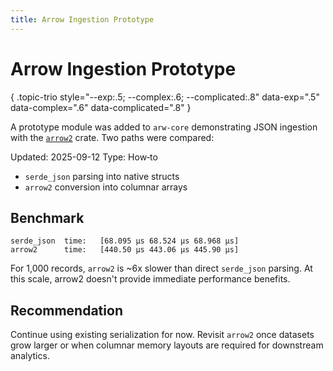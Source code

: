 ```yaml
---
title: Arrow Ingestion Prototype
---
```


# Arrow Ingestion Prototype
{ .topic-trio style="--exp:.5; --complex:.6; --complicated:.8" data-exp=".5" data-complex=".6" data-complicated=".8" }

A prototype module was added to `arw-core` demonstrating JSON ingestion with the [`arrow2`](https://crates.io/crates/arrow2) crate. Two paths were compared:

Updated: 2025-09-12
Type: How‑to

- `serde_json` parsing into native structs
- `arrow2` conversion into columnar arrays

## Benchmark

```text
serde_json  time:   [68.095 µs 68.524 µs 68.968 µs]
arrow2      time:   [440.50 µs 443.06 µs 445.90 µs]
```

For 1,000 records, `arrow2` is ~6x slower than direct `serde_json` parsing. At this scale, arrow2 doesn't provide immediate performance benefits.

## Recommendation

Continue using existing serialization for now. Revisit `arrow2` once datasets grow larger or when columnar memory layouts are required for downstream analytics.
